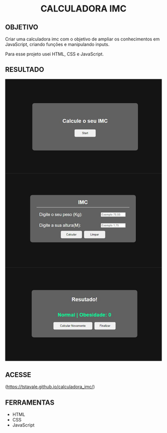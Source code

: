 <h1 align="center"> CALCULADORA IMC </h1>

<h2>OBJETIVO</h2>

Criar uma calculadora imc com o objetivo de ampliar os conhecimentos em JavaScript, criando funções e manipulando inputs.

Para esse projeto usei HTML, CSS e JavaScript.

<h2> RESULTADO</h2>

<img src="./assets/img/calc-imc.png">

<h2>ACESSE</h2>

(https://tstavale.github.io/calculadora_imc/)

<h2>FERRAMENTAS</h2>

<ul>
  <li>HTML</li>

  <li>CSS</li>

  <li>JavaScript</li>

</ul>

